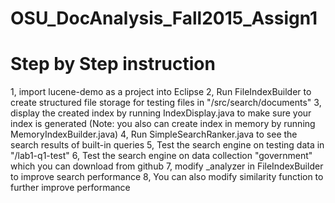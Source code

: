 # OSU_DocAnalysis_Fall2015_Assign1

Step by Step instruction
===
1, import lucene-demo as a project into Eclipse
2, Run FileIndexBuilder to create structured file storage for testing files in "/src/search/documents"
3, display the created index by running IndexDisplay.java to make sure your index is generated
(Note: you also can create index in memory by running MemoryIndexBuilder.java)
4, Run SimpleSearchRanker.java to see the search results of built-in queries
5, Test the search engine on testing data in "/lab1-q1-test" 
6, Test the search engine on data collection "government" which you can download from github
7, modify _analyzer in FileIndexBuilder to improve search performance
8, You can also modify similarity function to further improve performance
